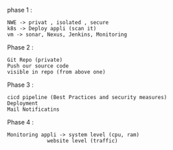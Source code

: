 phase 1 :
```
NWE -> privat , isolated , secure
k8s -> Deploy appli (scan it)
vm -> sonar, Nexus, Jenkins, Monitoring
```
Phase 2 :
```
Git Repo (private)
Push our source code
visible in repo (from above one)
```
Phase 3 :
```
cicd pipeline (Best Practices and security measures)
Deployment
Mail Notificatins
```
Phase 4 :
```
Monitoring appli -> system level (cpu, ram)
		     website level (traffic)
```
